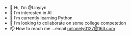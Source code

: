 - 👋 Hi, I’m @Linyiyn
- 👀 I’m interested in AI
- 🌱 I’m currently learning Python
- 💞️ I’m looking to collaborate on some college competetion
- 📫 How to reach me ...email unlonely0127@163.com

<!---
Linyiyn/Linyiyn is a ✨ special ✨ repository because its `README.md` (this file) appears on your GitHub profile.
You can click the Preview link to take a look at your changes.
--->
